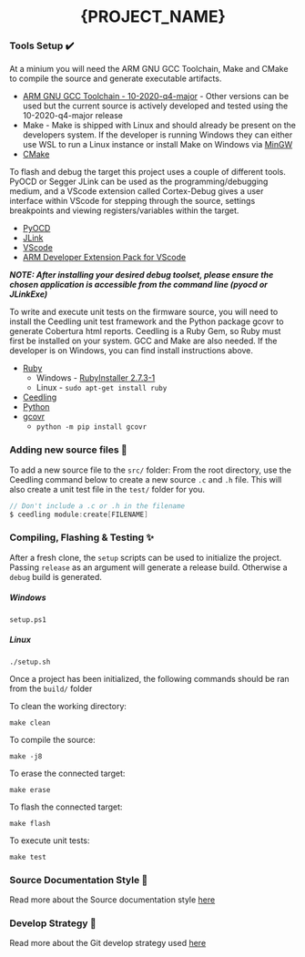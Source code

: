 <p align="center">
  <h1 align="center">{PROJECT_NAME}</h1>
</p>

### Tools Setup ✔️
At a minium you will need the ARM GNU GCC Toolchain, Make and CMake to compile the source and generate executable artifacts.
-   [ARM GNU GCC Toolchain - 10-2020-q4-major](https://developer.arm.com/tools-and-software/open-source-software/developer-tools/gnu-toolchain/gnu-rm/downloads) - Other versions can be used but the current source is actively developed and tested using the 10-2020-q4-major release
-   Make -  Make is shipped with Linux and should already be present on the developers system. If the developer is running Windows they can either use WSL to run a Linux instance or install Make on Windows via [MinGW](https://sourceforge.net/projects/mingw/)
-   [CMake](https://cmake.org/download/)

To flash and debug the target this project uses a couple of different tools. PyOCD or Segger JLink can be used as the programming/debugging medium, and a VScode extension called Cortex-Debug gives a user interface within VScode for stepping through the source, settings breakpoints and viewing registers/variables within the target.
-   [PyOCD](https://github.com/pyocd/pyOCD#installing)
-   [JLink](https://www.segger.com/downloads/jlink/)
-   [VScode](https://code.visualstudio.com/)
-   [ARM Developer Extension Pack for VScode](https://marketplace.visualstudio.com/items?itemName=Glasslabs.arm-developer-toolkit)

***NOTE: After installing your desired debug toolset, please ensure the chosen application is accessible from the command line (pyocd or JLinkExe)***

To write and execute unit tests on the firmware source, you will need to install the Ceedling unit test framework and the Python package gcovr to generate Cobertura html reports. Ceedling is a Ruby Gem, so Ruby must first be installed on your system. GCC and Make are also needed. If the developer is on Windows, you can find install instructions above.
-   [Ruby](https://www.ruby-lang.org)
    - Windows - [RubyInstaller 2.7.3-1](https://github.com/oneclick/rubyinstaller2/releases/download/RubyInstaller-2.7.3-1/rubyinstaller-2.7.3-1-x64.exe)
    - Linux - ```sudo apt-get install ruby```
-   [Ceedling](http://www.throwtheswitch.org/ceedling)
-   [Python](https://www.python.org/downloads/)
-   [gcovr](https://gcovr.com/en/stable/)
    - ```python -m pip install gcovr```

### Adding new source files 📁
To add a new source file to the ```src/``` folder: From the root directory, use the Ceedling command below to create a new source ```.c``` and ```.h``` file. This will also create a unit test file in the ```test/``` folder for you.
```c
// Don't include a .c or .h in the filename
$ ceedling module:create[FILENAME]
```

### Compiling, Flashing & Testing ✨
After a fresh clone, the ```setup``` scripts can be used to initialize the project. Passing ```release``` as an argument will generate a release build. Otherwise a ```debug``` build is generated.
##### Windows
```console
setup.ps1
```
##### Linux
```console
./setup.sh
```

Once a project has been initialized, the following commands should be ran from the ```build/``` folder

To clean the working directory:
```console
make clean
```

To compile the source:
```console
make -j8
```

To erase the connected target:
```console
make erase
```

To flash the connected target:
```console
make flash
```

To execute unit tests:
```console
make test
```

### Source Documentation Style 📃
Read more about the Source documentation style [here](./doc/DOCUMENTATION_STYLE.md)

### Develop Strategy 📖
Read more about the Git develop strategy used [here](./doc/DEVELOP_STRATEGY.md)
